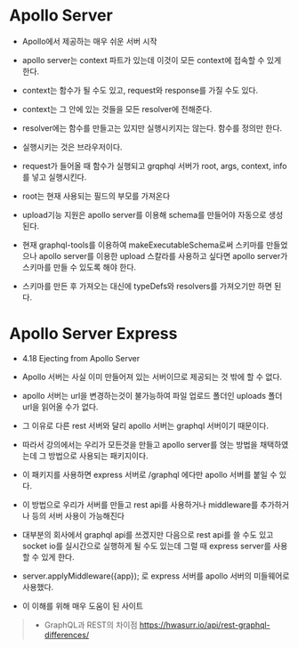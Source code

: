 # Apollo Server

- Apollo에서 제공하는 매우 쉬운 서버 시작

- apollo server는 context 파트가 있는데 이것이 모든 context에 접속할 수 있게 한다.
- context는 함수가 될 수도 있고, request와 response를 가질 수도 있다.
- context는 그 안에 있는 것들을 모든 resolver에 전해준다.
- resolver에는 함수를 만들고는 있지만 실행시키지는 않는다. 함수를 정의만 한다.
- 실행시키는 것은 브라우저이다.
- request가 들어올 때 함수가 실행되고 grqphql 서버가 root, args, context, info를 넣고 실행시킨다.  
- root는 현재 사용되는 필드의 부모를 가져온다

- upload기능 지원은 apollo server를 이용해 schema를 만들어야 자동으로 생성된다.
- 현재 graphql-tools를 이용하여 makeExecutableSchema로써 스키마를 만들었으나 apollo server를 이용한 upload 스칼라를 사용하고 싶다면 apollo server가 스키마를 만들 수 있도록 해야 한다.
- 스키마를 만든 후 가져오는 대신에 typeDefs와 resolvers를 가져오기만 하면 된다.

# Apollo Server Express

- 4.18 Ejecting from Apollo Server
- Apollo 서버는 사실 이미 만들어져 있는 서버이므로 제공되는 것 밖에 할 수 없다.
- apollo 서버는 url을 변경하는것이 불가능하여 파일 업로드 폴더인 uploads 폴더 url을 읽어올 수가 없다.
- 그 이유로 다른 rest 서버와 달리 apollo 서버는 graphql 서버이기 때문이다.
- 따라서 강의에서는 우리가 모든것을 만들고 apollo server를 얹는 방법을 채택하였는데 그 방법으로 사용되는 패키지이다.
- 이 패키지를 사용하면 express 서버로 /graphql 에다만 apollo 서버를 붙일 수 있다.
- 이 방법으로 우리가 서버를 만들고 rest api를 사용하거나 middleware를 추가하거나 등의 서버 사용이 가능해진다
- 대부분의 회사에서 graphql api를 쓰겠지만 다음으로 rest api를 쓸 수도 있고 socket io를 실시간으로 실행하게 될 수도 있는데 그럴 때 express server를 사용할 수 있게 한다.
- server.applyMiddleware({app}); 로 express 서버를 apollo 서버의 미들웨어로 사용했다.

- 이 이해를 위해 매우 도움이 된 사이트
> - GraphQL과 REST의 차이점
> https://hwasurr.io/api/rest-graphql-differences/